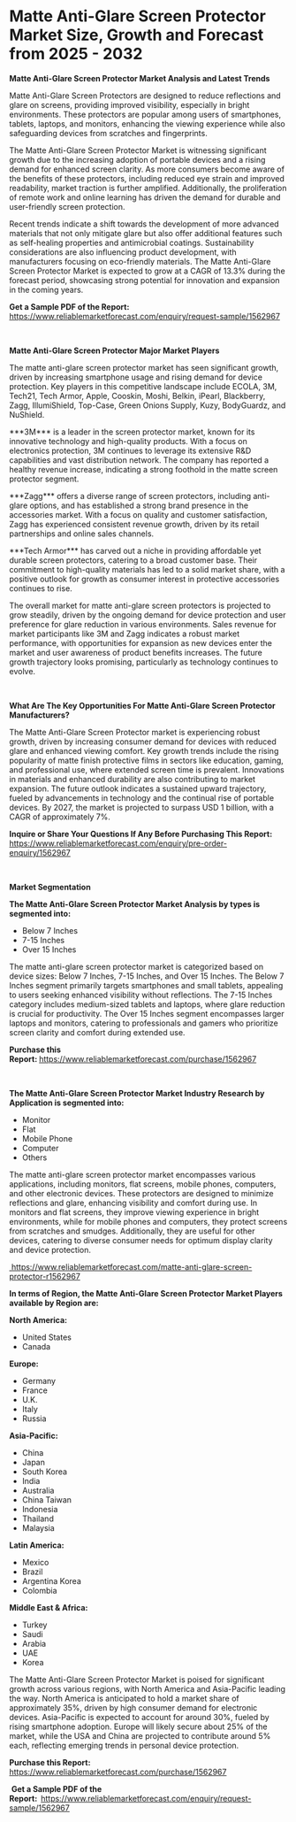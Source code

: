 <p><h1>Matte Anti-Glare Screen Protector Market Size, Growth and Forecast from 2025 - 2032</h1></p><p><strong>Matte Anti-Glare Screen Protector Market Analysis and Latest Trends</strong></p>
<p><p>Matte Anti-Glare Screen Protectors are designed to reduce reflections and glare on screens, providing improved visibility, especially in bright environments. These protectors are popular among users of smartphones, tablets, laptops, and monitors, enhancing the viewing experience while also safeguarding devices from scratches and fingerprints. </p><p>The Matte Anti-Glare Screen Protector Market is witnessing significant growth due to the increasing adoption of portable devices and a rising demand for enhanced screen clarity. As more consumers become aware of the benefits of these protectors, including reduced eye strain and improved readability, market traction is further amplified. Additionally, the proliferation of remote work and online learning has driven the demand for durable and user-friendly screen protection.</p><p>Recent trends indicate a shift towards the development of more advanced materials that not only mitigate glare but also offer additional features such as self-healing properties and antimicrobial coatings. Sustainability considerations are also influencing product development, with manufacturers focusing on eco-friendly materials. The Matte Anti-Glare Screen Protector Market is expected to grow at a CAGR of 13.3% during the forecast period, showcasing strong potential for innovation and expansion in the coming years.</p></p>
<p><strong>Get a Sample PDF of the Report:&nbsp;</strong> <a href="https://www.reliablemarketforecast.com/enquiry/request-sample/1562967?utm_campaign=2439&utm_medium=2&utm_source=Github&utm_content=ia&utm_term=19042025&utm_id=matte-anti-glare-screen-protector">https://www.reliablemarketforecast.com/enquiry/request-sample/1562967</a></p>
<p>&nbsp;</p>
<p><strong>Matte Anti-Glare Screen Protector Major Market Players</strong></p>
<p><p>The matte anti-glare screen protector market has seen significant growth, driven by increasing smartphone usage and rising demand for device protection. Key players in this competitive landscape include ECOLA, 3M, Tech21, Tech Armor, Apple, Cooskin, Moshi, Belkin, iPearl, Blackberry, Zagg, IllumiShield, Top-Case, Green Onions Supply, Kuzy, BodyGuardz, and NuShield.</p><p>***3M*** is a leader in the screen protector market, known for its innovative technology and high-quality products. With a focus on electronics protection, 3M continues to leverage its extensive R&D capabilities and vast distribution network. The company has reported a healthy revenue increase, indicating a strong foothold in the matte screen protector segment.</p><p>***Zagg*** offers a diverse range of screen protectors, including anti-glare options, and has established a strong brand presence in the accessories market. With a focus on quality and customer satisfaction, Zagg has experienced consistent revenue growth, driven by its retail partnerships and online sales channels.</p><p>***Tech Armor*** has carved out a niche in providing affordable yet durable screen protectors, catering to a broad customer base. Their commitment to high-quality materials has led to a solid market share, with a positive outlook for growth as consumer interest in protective accessories continues to rise.</p><p>The overall market for matte anti-glare screen protectors is projected to grow steadily, driven by the ongoing demand for device protection and user preference for glare reduction in various environments. Sales revenue for market participants like 3M and Zagg indicates a robust market performance, with opportunities for expansion as new devices enter the market and user awareness of product benefits increases. The future growth trajectory looks promising, particularly as technology continues to evolve.</p></p>
<p>&nbsp;</p>
<p><strong>What Are The Key Opportunities For Matte Anti-Glare Screen Protector Manufacturers?</strong></p>
<p><p>The Matte Anti-Glare Screen Protector market is experiencing robust growth, driven by increasing consumer demand for devices with reduced glare and enhanced viewing comfort. Key growth trends include the rising popularity of matte finish protective films in sectors like education, gaming, and professional use, where extended screen time is prevalent. Innovations in materials and enhanced durability are also contributing to market expansion. The future outlook indicates a sustained upward trajectory, fueled by advancements in technology and the continual rise of portable devices. By 2027, the market is projected to surpass USD 1 billion, with a CAGR of approximately 7%.</p></p>
<p><strong>Inquire or Share Your Questions If Any Before Purchasing This Report:</strong> <a href="https://www.reliablemarketforecast.com/enquiry/pre-order-enquiry/1562967?utm_campaign=2439&utm_medium=2&utm_source=Github&utm_content=ia&utm_term=19042025&utm_id=matte-anti-glare-screen-protector">https://www.reliablemarketforecast.com/enquiry/pre-order-enquiry/1562967</a></p>
<p>&nbsp;</p>
<p><strong>Market Segmentation</strong></p>
<p><strong>The Matte Anti-Glare Screen Protector Market Analysis by types is segmented into:</strong></p>
<p><ul><li>Below 7 Inches</li><li>7-15 Inches</li><li>Over 15 Inches</li></ul></p>
<p><p>The matte anti-glare screen protector market is categorized based on device sizes: Below 7 Inches, 7-15 Inches, and Over 15 Inches. The Below 7 Inches segment primarily targets smartphones and small tablets, appealing to users seeking enhanced visibility without reflections. The 7-15 Inches category includes medium-sized tablets and laptops, where glare reduction is crucial for productivity. The Over 15 Inches segment encompasses larger laptops and monitors, catering to professionals and gamers who prioritize screen clarity and comfort during extended use.</p></p>
<p><strong>Purchase this Report:&nbsp;</strong><a href="https://www.reliablemarketforecast.com/purchase/1562967?utm_campaign=2439&utm_medium=2&utm_source=Github&utm_content=ia&utm_term=19042025&utm_id=matte-anti-glare-screen-protector">https://www.reliablemarketforecast.com/purchase/1562967</a></p>
<p>&nbsp;</p>
<p><strong>The Matte Anti-Glare Screen Protector Market Industry Research by Application is segmented into:</strong></p>
<p><ul><li>Monitor</li><li>Flat</li><li>Mobile Phone</li><li>Computer</li><li>Others</li></ul></p>
<p><p>The matte anti-glare screen protector market encompasses various applications, including monitors, flat screens, mobile phones, computers, and other electronic devices. These protectors are designed to minimize reflections and glare, enhancing visibility and comfort during use. In monitors and flat screens, they improve viewing experience in bright environments, while for mobile phones and computers, they protect screens from scratches and smudges. Additionally, they are useful for other devices, catering to diverse consumer needs for optimum display clarity and device protection.</p></p>
<p><a href="https://www.reliablemarketforecast.com/matte-anti-glare-screen-protector-r1562967?utm_campaign=2439&utm_medium=2&utm_source=Github&utm_content=ia&utm_term=19042025&utm_id=matte-anti-glare-screen-protector">&nbsp;https://www.reliablemarketforecast.com/matte-anti-glare-screen-protector-r1562967</a></p>
<p><strong>In terms of Region, the Matte Anti-Glare Screen Protector Market Players available by Region are:</strong></p>
<p>
    <p> <strong> North America: </strong>
        <ul>
            <li>United States</li>
            <li>Canada</li>
        </ul>
        </p> 
    <p> <strong> Europe: </strong>
        <ul>
            <li>Germany</li>
            <li>France</li>
            <li>U.K.</li>
            <li>Italy</li>
            <li>Russia</li>
        </ul>
        </p> 
    <p> <strong> Asia-Pacific: </strong>
        <ul>
            <li>China</li>
            <li>Japan</li>
            <li>South Korea</li>
            <li>India</li>
            <li>Australia</li>
            <li>China Taiwan</li>
            <li>Indonesia</li>
            <li>Thailand</li>
            <li>Malaysia</li>
        </ul>
        </p> 
    <p> <strong> Latin America: </strong>
        <ul>
            <li>Mexico</li>
            <li>Brazil</li>
            <li>Argentina Korea</li>
            <li>Colombia</li>
        </ul>
        </p> 
    <p> <strong> Middle East & Africa: </strong>
        <ul>
            <li>Turkey</li>
            <li>Saudi</li>
            <li>Arabia</li>
            <li>UAE</li>
            <li>Korea</li>
        </ul>
    </p>
    </p>
<p><p>The Matte Anti-Glare Screen Protector Market is poised for significant growth across various regions, with North America and Asia-Pacific leading the way. North America is anticipated to hold a market share of approximately 35%, driven by high consumer demand for electronic devices. Asia-Pacific is expected to account for around 30%, fueled by rising smartphone adoption. Europe will likely secure about 25% of the market, while the USA and China are projected to contribute around 5% each, reflecting emerging trends in personal device protection.</p></p>
<p><strong>Purchase this Report: </strong><a href="https://www.reliablemarketforecast.com/purchase/1562967?utm_campaign=2439&utm_medium=2&utm_source=Github&utm_content=ia&utm_term=19042025&utm_id=matte-anti-glare-screen-protector">https://www.reliablemarketforecast.com/purchase/1562967</a></p>
<p>&nbsp;<strong>Get a Sample PDF of the Report:&nbsp;&nbsp;</strong><a href="https://www.reliablemarketforecast.com/enquiry/request-sample/1562967?utm_campaign=2439&utm_medium=2&utm_source=Github&utm_content=ia&utm_term=19042025&utm_id=matte-anti-glare-screen-protector">https://www.reliablemarketforecast.com/enquiry/request-sample/1562967</a></p>
<p><strong></strong></p>
<p><p></p><p></p><p></p></p>